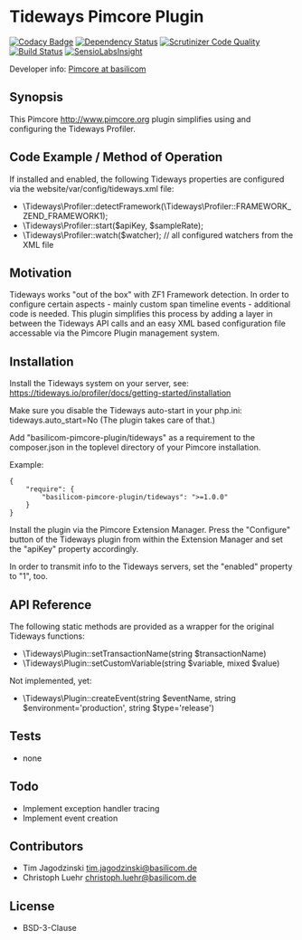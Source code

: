 Tideways Pimcore Plugin
================================================

[![Codacy Badge](https://www.codacy.com/project/badge/219fb4f776944b4ebaf770889133d39e)](https://www.codacy.com/app/basilicom/pimcore-plugin-tideways)
[![Dependency Status](https://www.versioneye.com/php/basilicom-pimcore-plugin:tideways/1.0.2/badge.svg)](https://www.versioneye.com/php/basilicom-pimcore-plugin:tideways/1.0.2)
[![Scrutinizer Code Quality](https://scrutinizer-ci.com/g/basilicom/pimcore-plugin-tideways/badges/quality-score.png?b=master)](https://scrutinizer-ci.com/g/basilicom/pimcore-plugin-tideways/?branch=master)
[![Build Status](https://scrutinizer-ci.com/g/basilicom/pimcore-plugin-tideways/badges/build.png?b=master)](https://scrutinizer-ci.com/g/basilicom/pimcore-plugin-tideways/build-status/master)
[![SensioLabsInsight](https://insight.sensiolabs.com/projects/27503bf4-789a-4856-bc83-783e24c2e6af/mini.png)](https://insight.sensiolabs.com/projects/27503bf4-789a-4856-bc83-783e24c2e6af)

Developer info: [Pimcore at basilicom](http://basilicom.de/en/pimcore)

## Synopsis

This Pimcore http://www.pimcore.org plugin simplifies using
and configuring the Tideways Profiler.

## Code Example / Method of Operation

If installed and enabled, the following Tideways properties
are configured via the website/var/config/tideways.xml file:

* \Tideways\Profiler::detectFramework(\Tideways\Profiler::FRAMEWORK_ZEND_FRAMEWORK1);
* \Tideways\Profiler::start($apiKey, $sampleRate);
* \Tideways\Profiler::watch($watcher); // all configured watchers from the XML file

## Motivation

Tideways works "out of the box" with ZF1 Framework detection.
In order to configure certain aspects - mainly custom span timeline
events - additional code is needed. This plugin simplifies this
process by adding a layer in between the Tideways API calls and
an easy XML based configuration file accessable via the Pimcore
Plugin management system.

## Installation

Install the Tideways system on your server, see: https://tideways.io/profiler/docs/getting-started/installation

Make sure you disable the Tideways auto-start in your php.ini: tideways.auto_start=No (The plugin takes care of that.)

Add "basilicom-pimcore-plugin/tideways" as a requirement to the
composer.json in the toplevel directory of your Pimcore installation.

Example:

    {
        "require": {
            "basilicom-pimcore-plugin/tideways": ">=1.0.0"
        }
    }
    
Install the plugin via the Pimcore Extension Manager. Press the "Configure" button of the
Tideways plugin from within the Extension Manager and set the "apiKey" property accordingly.

In order to transmit info to the Tideways servers, set the "enabled" property to "1", too.

## API Reference

The following static methods are provided as a wrapper for the original
Tideways functions:
 
* \Tideways\Plugin::setTransactionName(string $transactionName)
* \Tideways\Plugin::setCustomVariable(string $variable, mixed $value)

Not implemented, yet:

* \Tideways\Plugin::createEvent(string $eventName, string $environment='production', string $type='release')

## Tests

* none

## Todo

* Implement exception handler tracing 
* Implement event creation

## Contributors

* Tim Jagodzinski <tim.jagodzinski@basilicom.de>
* Christoph Luehr <christoph.luehr@basilicom.de>

## License

* BSD-3-Clause
